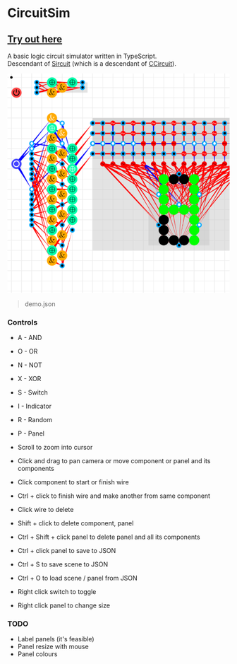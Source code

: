 # CircuitSim

## [Try out here](https://phunanon.github.io/CircuitSim)

A basic logic circuit simulator written in TypeScript.  
Descendant of [Sircuit](https://github.com/phunanon/Sircuit)
(which is a descendant of [CCircuit](https://github.com/phunanon/CCircuit)).

![Demo screenshot](demo.png)

> demo.json

### Controls

- A - AND
- O - OR
- N - NOT
- X - XOR
- S - Switch
- I - Indicator
- R - Random
- P - Panel

- Scroll to zoom into cursor
- Click and drag to pan camera or move component or panel and its components
- Click component to start or finish wire
- Ctrl + click to finish wire and make another from same component
- Click wire to delete
- Shift + click to delete component, panel
- Ctrl + Shift + click panel to delete panel and all its components
- Ctrl + click panel to save to JSON
- Ctrl + S to save scene to JSON
- Ctrl + O to load scene / panel from JSON
- Right click switch to toggle
- Right click panel to change size

### TODO

- Label panels (it's feasible)
- Panel resize with mouse
- Panel colours
